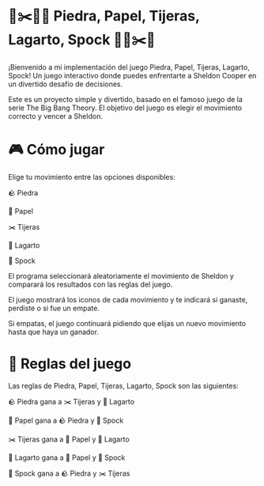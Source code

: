 # 📄✂️🦎🖖 Piedra, Papel, Tijeras, Lagarto, Spock 🖖🦎✂️📄
¡Bienvenido a mi implementación del juego Piedra, Papel, Tijeras, Lagarto, Spock! Un juego interactivo donde puedes enfrentarte a Sheldon Cooper en un divertido desafío de decisiones.

Este es un proyecto simple y divertido, basado en el famoso juego de la serie The Big Bang Theory. El objetivo del juego es elegir el movimiento correcto y vencer a Sheldon.

# 🎮 Cómo jugar
Elige tu movimiento entre las opciones disponibles:

🪨 Piedra

📄 Papel

✂️ Tijeras

🦎 Lagarto

🖖 Spock

El programa seleccionará aleatoriamente el movimiento de Sheldon y comparará los resultados con las reglas del juego.

El juego mostrará los iconos de cada movimiento y te indicará si ganaste, perdiste o si fue un empate.

Si empatas, el juego continuará pidiendo que elijas un nuevo movimiento hasta que haya un ganador.

# 📝 Reglas del juego
Las reglas de Piedra, Papel, Tijeras, Lagarto, Spock son las siguientes:

🪨 Piedra gana a ✂️ Tijeras y 🦎 Lagarto

📄 Papel gana a 🪨 Piedra y 🖖 Spock

✂️ Tijeras gana a 📄 Papel y 🦎 Lagarto

🦎 Lagarto gana a 📄 Papel y 🖖 Spock

🖖 Spock gana a 🪨 Piedra y ✂️ Tijeras
